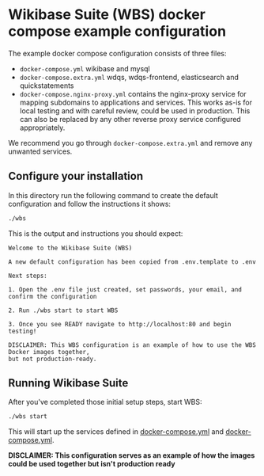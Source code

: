 # Wikibase Suite (WBS) docker compose example configuration

The example docker compose configuration consists of three files:

* `docker-compose.yml` wikibase and mysql
* `docker-compose.extra.yml` wdqs, wdqs-frontend, elasticsearch and quickstatements
* `docker-compose.nginx-proxy.yml` contains the nginx-proxy service for mapping subdomains to applications and services. This works as-is for local testing and with careful review, could be used in production. This can also be replaced by any other reverse proxy service configured appropriately.

We recommend you go through `docker-compose.extra.yml` and remove any unwanted services.

## Configure your installation

In this directory run the following command to create the default configuration and follow the instructions it shows:

```sh
./wbs
```

This is the output and instructions you should expect:

```text
Welcome to the Wikibase Suite (WBS)

A new default configuration has been copied from .env.template to .env

Next steps:

1. Open the .env file just created, set passwords, your email, and confirm the configuration

2. Run ./wbs start to start WBS

3. Once you see READY navigate to http://localhost:80 and begin testing!

DISCLAIMER: This WBS configuration is an example of how to use the WBS Docker images together,
but not production-ready.
```

## Running Wikibase Suite

After you've completed those initial setup steps, start WBS:

```sh
./wbs start
```

This will start up the services defined in [docker-compose.yml](docker-compose.yml) and [docker-compose.yml](docker-compose.extra.yml).

**DISCLAIMER: This configuration serves as an example of how the images could be used together but isn't production ready**
